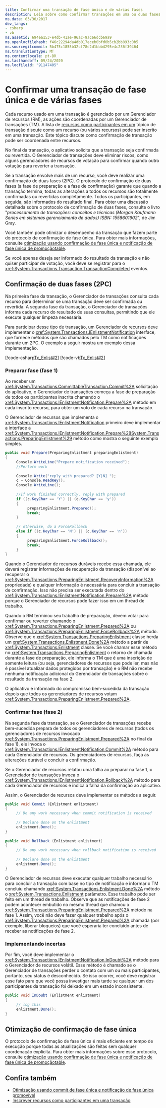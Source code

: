 ```yaml
---
title: Confirmar uma transação de fase única e de várias fases
description: Leia sobre como confirmar transações em uma ou duas fases no .NET. Uma confirmação de duas fases (2PC) deve ser executada se a transação envolver mais de um recurso.
ms.date: 03/30/2017
dev_langs:
- csharp
- vb
ms.assetid: 694ea153-e4db-41ae-96ac-9ac66dcb69a9
ms.openlocfilehash: f46c22294da4db017eceb0bfd0b5cb2bb093c0b5
ms.sourcegitcommit: 5b475c1855b32cf78d2d1bbb4295e4c236f39464
ms.translationtype: MT
ms.contentlocale: pt-BR
ms.lasthandoff: 09/24/2020
ms.locfileid: "91147405"
---
```

# <a name="committing-a-transaction-in-single-phase-and-multi-phase"></a>Confirmar uma transação de fase única e de várias fases

Cada recurso usado em uma transação é gerenciado por um Gerenciador de recursos (RM), as ações são coordenadas por um Gerenciador de transações (TM). A lista de [recursos como participantes em um](enlisting-resources-as-participants-in-a-transaction.md) tópico de transação discute como um recurso (ou vários recursos) pode ser inscrito em uma transação. Este tópico discute como confirmação de transação pode ser coordenada entre recursos.  
  
 No final da transação, o aplicativo solicita que a transação seja confirmada ou revertida. O Gerenciador de transações deve eliminar riscos, como alguns gerenciadores de recursos de votação para confirmar quando outro votação para reverter a transação.  
  
 Se a transação envolve mais de um recurso, você deve realizar uma confirmação de duas fases (2PC). O protocolo de confirmação de duas fases (a fase de preparação e a fase de confirmação) garante que quando a transação termina, todas as alterações a todos os recursos são totalmente confirmadas ou revertidas completamente. Todos os participantes, em seguida, são informados do resultado final. Para obter uma discussão detalhada sobre o protocolo de confirmação de duas fases, consulte o livro "*processamento de transações: conceitos e técnicas (Morgan Kaufmann Series em sistemas gerenciamento de dados) ISBN: 1558601902*", de Jim Gray.  
  
 Você também pode otimizar o desempenho da transação que fazem parte do protocolo de confirmação de fase única. Para obter mais informações, consulte [otimização usando confirmação de fase única e notificação de fase única de promoçãotable](optimization-spc-and-promotable-spn.md).  
  
 Se você apenas deseja ser informado do resultado da transação e não quiser participar de votação, você deve se registrar para o <xref:System.Transactions.Transaction.TransactionCompleted> eventos.  
  
## <a name="two-phase-commit-2pc"></a>Confirmação de duas fases (2PC)  

 Na primeira fase da transação, o Gerenciador de transações consulta cada recurso para determinar se uma transação deve ser confirmada ou revertida. A segunda fase da transação, o Gerenciador de transações informa cada recurso do resultado de suas consultas, permitindo que ele execute qualquer limpeza necessária.  
  
 Para participar desse tipo de transação, um Gerenciador de recursos deve implementar o <xref:System.Transactions.IEnlistmentNotification> interface, que fornece métodos que são chamados pelo TM como notificações durante um 2PC.  O exemplo a seguir mostra um exemplo dessa implementação.  
  
 [!code-csharp[Tx_Enlist#2](../../../../samples/snippets/csharp/VS_Snippets_CFX/tx_enlist/cs/enlist.cs#2)]
 [!code-vb[Tx_Enlist#2](../../../../samples/snippets/visualbasic/VS_Snippets_CFX/tx_enlist/vb/enlist.vb#2)]  
  
### <a name="prepare-phase-phase-1"></a>Preparar fase (fase 1)  

 Ao receber um <xref:System.Transactions.CommittableTransaction.Commit%2A> solicitação do aplicativo, o Gerenciador de transações começa a fase de preparação de todos os participantes inscrita chamando o <xref:System.Transactions.IEnlistmentNotification.Prepare%2A> método em cada inscrito recurso, para obter um voto de cada recurso na transação.  
  
 O Gerenciador de recursos que implementa o <xref:System.Transactions.IEnlistmentNotification> primeiro deve implementar a interface a <xref:System.Transactions.IEnlistmentNotification.Prepare%28System.Transactions.PreparingEnlistment%29> método como mostra o seguinte exemplo simples.  
  
```csharp
public void Prepare(PreparingEnlistment preparingEnlistment)  
{  
     Console.WriteLine("Prepare notification received");  
     //Perform work  
  
     Console.Write("reply with prepared? [Y|N] ");  
     c = Console.ReadKey();  
     Console.WriteLine();  
  
     //If work finished correctly, reply with prepared  
     if ((c.KeyChar == 'Y') || (c.KeyChar == 'y'))  
     {  
          preparingEnlistment.Prepared();  
          break;  
     }  
  
     // otherwise, do a ForceRollback  
     else if ((c.KeyChar == 'N') || (c.KeyChar == 'n'))  
     {  
          preparingEnlistment.ForceRollback();  
          break;  
     }  
}  
```  
  
 Quando o Gerenciador de recursos duráveis recebe essa chamada, ele deverá registrar informações de recuperação da transação (disponível ao recuperar o <xref:System.Transactions.PreparingEnlistment.RecoveryInformation%2A> propriedade) e qualquer informação é necessária para concluir a transação de confirmação. Isso não precisa ser executada dentro do <xref:System.Transactions.IEnlistmentNotification.Prepare%2A> método porque o Gerenciador de recursos pode fazer isso em um thread de trabalho.  
  
 Quando o RM terminou seu trabalho de preparação, devem votar para confirmar ou reverter chamando o <xref:System.Transactions.PreparingEnlistment.Prepared%2A> ou <xref:System.Transactions.PreparingEnlistment.ForceRollback%2A> método. Observe que o <xref:System.Transactions.PreparingEnlistment> classe herda um <xref:System.Transactions.Enlistment.Done%2A> método a partir de <xref:System.Transactions.Enlistment> classe. Se você chamar esse método no <xref:System.Transactions.PreparingEnlistment> o retorno de chamada durante a fase de preparação, ele informa o TM que é uma inscrição de somente leitura (ou seja, gerenciadores de recursos que pode ler, mas não é possível atualizar dados protegidos por transação) e o RM não recebe nenhuma notificação adicional do Gerenciador de transações sobre o resultado da transação na fase 2.  
  
 O aplicativo é informado do compromisso bem-sucedida da transação depois que todos os gerenciadores de recursos votam <xref:System.Transactions.PreparingEnlistment.Prepared%2A>.  
  
### <a name="commit-phase-phase-2"></a>Confirmar fase (fase 2)  

 Na segunda fase da transação, se o Gerenciador de transações recebe bem-sucedida prepara de todos os gerenciadores de recursos (todos os gerenciadores de recursos invocado <xref:System.Transactions.PreparingEnlistment.Prepared%2A> no final da fase 1), ele invoca o <xref:System.Transactions.IEnlistmentNotification.Commit%2A> método para cada Gerenciador de recursos. Os gerenciadores de recursos, faça as alterações durável e concluir a confirmação.  
  
 Se o Gerenciador de recursos relatou uma falha ao preparar na fase 1, o Gerenciador de transações invoca o <xref:System.Transactions.IEnlistmentNotification.Rollback%2A> método para cada Gerenciador de recursos e indica a falha da confirmação ao aplicativo.  
  
 Assim, o Gerenciador de recursos deve implementar os métodos a seguir.  
  
```csharp
public void Commit (Enlistment enlistment)  
{  
     // Do any work necessary when commit notification is received  
  
     // Declare done on the enlistment  
     enlistment.Done();  
}  
  
public void Rollback (Enlistment enlistment)  
{  
     // Do any work necessary when rollback notification is received  
  
     // Declare done on the enlistment
     enlistment.Done();
}  
```  
  
 O Gerenciador de recursos deve executar qualquer trabalho necessário para concluir a transação com base no tipo de notificação e informar o TM concluiu chamando <xref:System.Transactions.Enlistment.Done%2A> método o <xref:System.Transactions.Enlistment> parâmetro. Esse trabalho pode ser feito em um thread de trabalho. Observe que as notificações de fase 2 podem acontecer embutido no mesmo thread que chamou o <xref:System.Transactions.PreparingEnlistment.Prepared%2A> método na fase 1. Assim, você não deve fazer qualquer trabalho após o <xref:System.Transactions.PreparingEnlistment.Prepared%2A> chamada (por exemplo, liberar bloqueios) que você esperaria ter concluído antes de receber as notificações de fase 2.  
  
### <a name="implementing-indoubt"></a>Implementando incertas  

 Por fim, você deve implementar o <xref:System.Transactions.IEnlistmentNotification.InDoubt%2A> método para o Gerenciador de recursos volátil. Esse método é chamado se o Gerenciador de transações perder o contato com um ou mais participantes, portanto, seu status é desconhecido. Se isso ocorrer, você deve registrar esse fato para que você possa investigar mais tarde se qualquer um dos participantes da transação foi deixado em um estado inconsistente.  
  
```csharp
public void InDoubt (Enlistment enlistment)  
{  
     // log this  
     enlistment.Done();  
}  
```  
  
## <a name="single-phase-commit-optimization"></a>Otimização de confirmação de fase única  

 O protocolo de confirmação de fase única é mais eficiente em tempo de execução porque todas as atualizações são feitas sem qualquer coordenação explícita. Para obter mais informações sobre esse protocolo, consulte [otimização usando confirmação de fase única e notificação de fase única de promoçãotable](optimization-spc-and-promotable-spn.md).  
  
## <a name="see-also"></a>Confira também

- [Otimização usando commit de fase única e notificação de fase única promovível](optimization-spc-and-promotable-spn.md)
- [Inscrever recursos como participantes em uma transação](enlisting-resources-as-participants-in-a-transaction.md)
